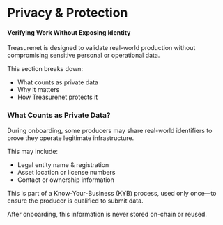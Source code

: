 # Privacy & Protection

#### **Verifying Work Without Exposing Identity**

Treasurenet is designed to validate real-world production without compromising sensitive personal or operational data.

This section breaks down:

* What counts as private data
* Why it matters
* How Treasurenet protects it 

### **What Counts as Private Data?**

During onboarding, some producers may share real-world identifiers to prove they operate legitimate infrastructure.

This may include:

* Legal entity name & registration
* Asset location or license numbers
* Contact or ownership information 

This is part of a Know-Your-Business (KYB) process, used only once—to ensure the producer is qualified to submit data.

After onboarding, this information is never stored on-chain or reused.